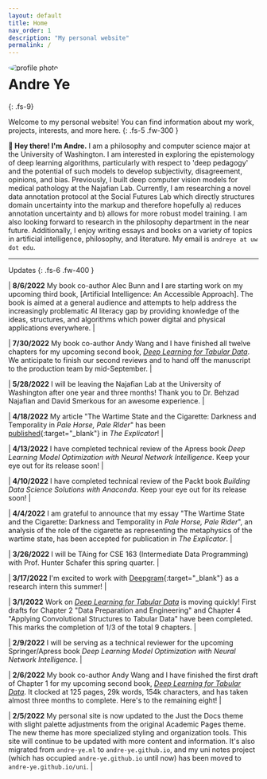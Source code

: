 ```yaml
---
layout: default
title: Home
nav_order: 1
description: "My personal website"
permalink: /
---
```


<style>
img {
  border-radius: 50%;
}
</style>

<img src="https://andre-ye.github.io/assets/images/indoors-window-cropped.jpg" alt="profile photo" style="float: left; margin-right: 15px; max-height: 120px; width: auto;">

# Andre Ye
{: .fs-9}
<!-- 
My personal website
{: .fs-6 .fw-300 } -->



Welcome to my personal website! You can find information about my work, projects, interests, and more here.
{: .fs-5 .fw-300 }

**👋 Hey there! I'm Andre.** I am a philosophy and computer science major at the University of Washington. I am interested in exploring the epistemology of deep learning algorithms, particularly with respect to 'deep pedagogy' and the potential of such models to develop subjectivity, disagreement, opinions, and bias. Previously, I built deep computer vision models for medical pathology at the Najafian Lab. Currently, I am researching a novel data annotation protocol at the Social Futures Lab which directly structures domain uncertainty into the markup and therefore hopefully a) reduces annotation uncertainty and b) allows for more robust model training. I am also looking forward to research in the philosophy department in the near future. Additionally, I enjoy writing essays and books on a variety of topics in artificial intelligence, philosophy, and literature. My email is `andreye at uw dot edu`.

---

Updates
{: .fs-6 .fw-400 }

| **8/6/2022** My book co-author Alec Bunn and I are starting work on my upcoming third book, [Artificial Intelligence: An Accessible Approach]. The book is aimed at a general audience and attempts to help address the increasingly problematic AI literacy gap by providing knowledge of the ideas, structures, and algorithms which power digital and physical applications everywhere. |

| **7/30/2022** My book co-author Andy Wang and I have finished all twelve chapters for my upcoming second book, [*Deep Learning for Tabular Data*](https://andre-ye.github.io/docs/books/dl-for-tabular/). We anticipate to finish our second reviews and to hand off the manuscript to the production team by mid-September. |

| **5/28/2022** I will be leaving the Najafian Lab at the University of Washington after one year and three months! Thank you to Dr. Behzad Najafian and David Smerkous for an awesome experience. |

| **4/18/2022** My article "The Wartime State and the Cigarette: Darkness and Temporality in *Pale Horse, Pale RIder*" has been [published](https://www.tandfonline.com/doi/full/10.1080/00144940.2022.2063706){:target="_blank"} in *The Explicator*! |

| **4/13/2022** I have completed technical review of the Apress book *Deep Learning Model Optimization with Neural Network Intelligence*. Keep your eye out for its release soon! |

| **4/10/2022** I have completed technical review of the Packt book *Building Data Science Solutions with Anaconda*. Keep your eye out for its release soon! |

| **4/4/2022** I am grateful to announce that my essay "The Wartime State and the Cigarette: Darkness and Temporality in *Pale Horse, Pale Rider*", an analysis of the role of the cigarette as representing the metaphysics of the wartime state, has been accepted for publication in *The Explicator*. |

<!-- | **4/3/2022** I will be authoring the course *Data Science for Cybersecurity* with the International Council of Electronic Commerce Consultants (EC-Council). The course is expected to be finished by mid-summer of this year. | -->

| **3/26/2022** I will be TAing for CSE 163 (Intermediate Data Programming) with Prof. Hunter Schafer this spring quarter. |

| **3/17/2022** I'm excited to work with [Deepgram](https://deepgram.com/){:target="_blank"} as a research intern this summer! |

| **3/1/2022** Work on [*Deep Learning for Tabular Data*](https://andre-ye.github.io/docs/books/dl-for-tabular/) is moving quickly! First drafts for Chapter 2 "Data Preparation and Engineering" and Chapter 4 "Applying Convolutional Structures to Tabular Data" have been completed. This marks the completion of 1/3 of the total 9 chapters. |

| **2/9/2022** I will be serving as a technical reviewer for the upcoming Springer/Apress book *Deep Learning Model Optimization with Neural Network Intelligence*. |

| **2/6/2022** My book co-author Andy Wang and I have finished the first draft of Chapter 1 for my upcoming second book, [*Deep Learning for Tabular Data*](https://andre-ye.github.io/docs/books/dl-for-tabular/). It clocked at 125 pages, 29k words, 154k characters, and has taken almost three months to complete. Here's to the remaining eight! |

| **2/5/2022** My personal site is now updated to the Just the Docs theme with slight palette adjustments from the original Academic Pages theme. The new theme has more specialized styling and organization tools. This site will continue to be updated with more content and information. It's also migrated from `andre-ye.ml` to `andre-ye.github.io`, and my uni notes project (which has occupied `andre-ye.github.io` until now) has been moved to `andre-ye.github.io/uni`. |
